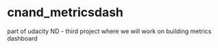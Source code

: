 # cnand_metricsdash
part of udacity ND - third project where we will work on building metrics dashboard
